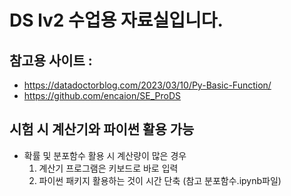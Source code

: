 # DS lv2 수업용 자료실입니다.

## 참고용 사이트 : 
- https://datadoctorblog.com/2023/03/10/Py-Basic-Function/
- https://github.com/encaion/SE_ProDS

## 시험 시 계산기와 파이썬 활용 가능
- 확률 및 분포함수 활용 시 계산량이 많은 경우
  1) 계산기 프로그램은 키보드로 바로 입력
  2) 파이썬 패키지 활용하는 것이 시간 단축
     (참고 분포함수.ipynb파일)
